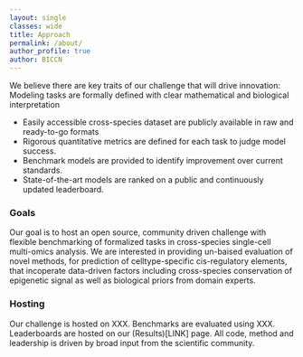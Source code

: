 ```yaml
---
layout: single
classes: wide
title: Approach
permalink: /about/
author_profile: true
author: BICCN
---
```


We believe there are key traits of our challenge that will drive innovation:
Modeling tasks are formally defined with clear mathematical and biological interpretation
* Easily accessible cross-species dataset are publicly available in raw and ready-to-go formats
* Rigorous quantitative metrics are defined for each task to judge model success.
* Benchmark models are provided to identify improvement over current standards.
* State-of-the-art models are ranked on a public and continuously updated leaderboard.

### Goals

Our goal is to host an open source, community driven challenge with flexible benchmarking of formalized tasks in cross-species single-cell multi-omics analysis. We are interested in providing un-baised evaluation of novel methods, for prediction of celltype-specific cis-regulatory elements, that incoperate data-driven factors including cross-species conservation of epigenetic signal as well as biological priors from domain experts.

### Hosting

Our challenge is hosted on XXX. Benchmarks are evaluated using XXX. Leaderboards are hosted on our (Results)[LINK] page. All code, method and leadership is driven by broad input from the scientific community.

